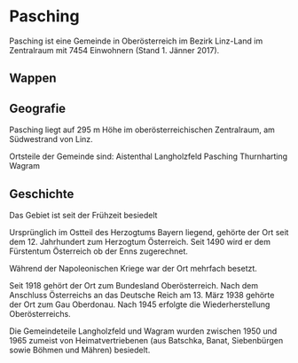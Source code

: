 ﻿# Pasching

Pasching ist eine Gemeinde in Oberösterreich im Bezirk Linz-Land im Zentralraum mit 7454 Einwohnern (Stand 1. Jänner 2017).

## Wappen



## Geografie

Pasching liegt auf 295 m Höhe im oberösterreichischen Zentralraum, am Südwestrand von Linz.

Ortsteile der Gemeinde sind:
Aistenthal
Langholzfeld
Pasching
Thurnharting
Wagram

## Geschichte

Das Gebiet ist seit der Frühzeit besiedelt

Ursprünglich im Ostteil des Herzogtums Bayern liegend, gehörte der Ort seit dem 12. Jahrhundert zum Herzogtum Österreich.
Seit 1490 wird er dem Fürstentum Österreich ob der Enns zugerechnet.

Während der Napoleonischen Kriege war der Ort mehrfach besetzt.

Seit 1918 gehört der Ort zum Bundesland Oberösterreich. Nach dem Anschluss Österreichs an das Deutsche Reich am 13. März 1938 gehörte der Ort zum Gau Oberdonau.
Nach 1945 erfolgte die Wiederherstellung Oberösterreichs.

Die Gemeindeteile Langholzfeld und Wagram wurden zwischen 1950 und 1965 zumeist von Heimatvertriebenen (aus Batschka, Banat, Siebenbürgen sowie Böhmen und Mähren) besiedelt. 